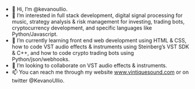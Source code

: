 - 👋 Hi, I’m @kevanoullio.
- 👀 I’m interested in full stack development, digital signal processing for music, strategy analysis & risk management for investing, trading bots, cryptocurrency development, and specific languages like Python/Javascript.
- 🌱 I’m currently learning front end web development using HTML & CSS, how to code VST audio effects & instruments using Steinberg’s VST SDK & C++, and how to code crypto trading bots using Python/json/webhooks.
- 💞️ I’m looking to collaborate on VST audio effects & instruments.
- 📫 You can reach me through my website www.vintiquesound.com or on twitter @KevanoUllio.

<!---
kevanoullio/kevanoullio is a ✨ special ✨ repository because its `README.md` (this file) appears on your GitHub profile.
You can click the Preview link to take a look at your changes.
--->
